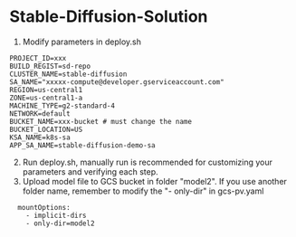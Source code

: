 # Stable-Diffusion-Solution
1. Modify parameters in deploy.sh
```
PROJECT_ID=xxx
BUILD_REGIST=sd-repo
CLUSTER_NAME=stable-diffusion
SA_NAME="xxxxx-compute@developer.gserviceaccount.com"
REGION=us-central1
ZONE=us-central1-a
MACHINE_TYPE=g2-standard-4
NETWORK=default 
BUCKET_NAME=xxx-bucket # must change the name
BUCKET_LOCATION=US
KSA_NAME=k8s-sa
APP_SA_NAME=stable-diffusion-demo-sa
```
2. Run deploy.sh, manually run is recommended for customizing your parameters and verifying each step.  
3. Upload model file to GCS bucket in folder "model2". If you use another folder name, remember to modify the "- only-dir" in gcs-pv.yaml
```
  mountOptions:
    - implicit-dirs
    - only-dir=model2
```




